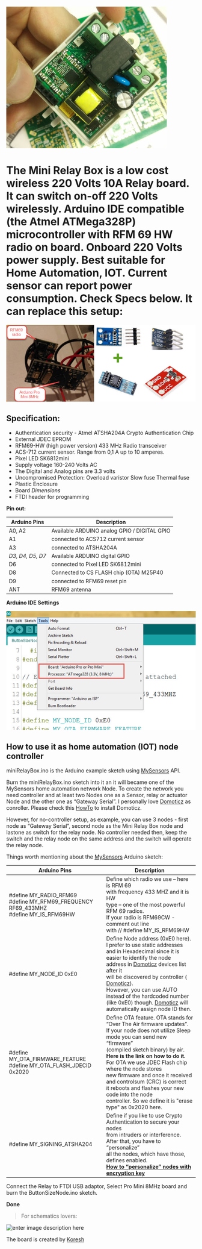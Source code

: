 

![Mini Relay Box](https://github.com/EasySensors/MiniRelayBox/blob/master/pics/MiniRelayBox.jpg?raw=true)

# The Mini Relay Box  is a low cost wireless 220 Volts 10A Relay board. It can switch on-off 220 Volts wirelessly. Arduino IDE compatible (the Atmel ATMega328P) microcontroller with RFM 69 HW radio on board.  Onboard 220 Volts power supply. Best suitable for Home Automation, IOT. Current sensor can report power consumption. Check Specs below. It can replace this setup:

![](https://github.com/EasySensors/ButtonSizeNode/blob/master/pics/replce.jpg?raw=true)

## Specification: ##
 - Authentication security - Atmel ATSHA204A Crypto Authentication Chip
 - External JDEC EPROM
 - RFM69-HW (high power version) 433 MHz Radio transceiver
 - ACS-712 current sensor. Range from 0,1 A up to 10 amperes.
 - Pixel LED SK6812mini
 - Supply voltage 160-240 Volts AC
 - The Digital and Analog pins are 3.3 volts
 - Uncompromised Protection:
	Overload varistor
	Slow fuse 
	Thermal fuse
 - Plastic Enclosure
 - Board _Dimensions_
 - FTDI  header for programming


**Pin out:** 


Arduino Pins|	Description
------------|--------------
A0, A2 |	Available ARDUINO analog GPIO / DIGITAL GPIO
A1 |	connected to ACS712 current sensor
A3 |	connected to  ATSHA204A
_D3, D4, D5, D7_|	Available ARDUINO digital GPIO
D6 |	connected to Pixel LED SK6812mini
D8 |	Connected to CS FLASH chip (OTA) M25P40
D9 |	connected to RFM69 reset pin
ANT |	RFM69 antenna


**Arduino IDE Settings**

![Arduino IDE Settings](https://github.com/EasySensors/ButtonSizeNode/blob/master/pics/IDEsettings.jpg?raw=true)



How to use it as home automation (IOT) node controller
------------------------------------------------------


miniRelayBox.ino is the Arduino example sketch using [MySensors](https://www.mysensors.org/) API. 

Burn the miniRelayBox.ino sketch into it an it will became  one of the MySensors home automation network Node. 
To create the network you need controller and at least two Nodes one as a Sensor, relay or actuator Node and the other one as “Gateway Serial”. I personally love [Domoticz](https://domoticz.com/) as conroller. Please check this [HowTo](https://github.com/EasySensors/ButtonSizeNode/blob/master/DomoticzInstallMySensors.md) to install Domoticz.

However, for no-controller setup, as example, you can use 3 nodes - first node as “Gateway Serial”, second node as the Mini Relay Box node and lastone as switch for the relay node. No controller needed then, keep the switch and the relay node on the same address and the switch will operate the relay node.

Things worth mentioning about the  [MySensors](https://www.mysensors.org/) Arduino sketch: 


Arduino Pins|	Description
------------|--------------
#define MY_RADIO_RFM69<br>#define MY_RFM69_FREQUENCY   RF69_433MHZ<br>#define MY_IS_RFM69HW|	Define which radio we use – here is RFM 69<br>with frequency 433 MHZ and it is HW<br>type – one of the most powerful RFM 69 radios.<br>If your radio is RFM69CW - comment out line<br>with // #define MY_IS_RFM69HW 
#define MY_NODE_ID 0xE0 | Define Node address (0xE0 here). I prefer to use static addresses<br> and in Hexadecimal since it is easier to identify the node<br> address in  [Domoticz](https://domoticz.com/) devices list after it<br> will be discovered by controller ( [Domoticz](https://domoticz.com/)).<br> However, you can use AUTO instead of the hardcoded number<br> (like 0xE0) though.  [Domoticz](https://domoticz.com/) will automatically assign node ID then.
#define MY_OTA_FIRMWARE_FEATURE<br>#define MY_OTA_FLASH_JDECID 0x2020 | Define OTA feature. OTA stands for “Over The Air firmware updates”.<br> If your node does not utilize Sleep mode you can send new “firmware”<br> (compiled sketch binary) by air. **Here is the link on how to do it.** <br>For OTA we use JDEC Flash chip where the node stores<br> new firmware and once it received and controlsum (CRC) is correct<br>  it reboots and flashes your new code into the node<br> controller. So we define it is "erase type" as 0x2020 here. 
#define MY_SIGNING_ATSHA204 | Define if you like to use Crypto Authentication to secure your nodes<br> from intruders or interference. After that, you have to “personalize”<br> all the nodes, which have those, defines enabled.<br> [**How to “personalize” nodes with encryption key**](https://github.com/EasySensors/ButtonSizeNode/blob/master/SecurityPersonalizationHowTo.md)

Connect the Relay to FTDI USB adaptor, Select Pro Mini 8MHz board and burn the ButtonSizeNode.ino sketch.

**Done**

>For schematics lovers:

![enter image description here](https://github.com/EasySensors/MiniRelayBox/blob/master/pics/schematic.jpg?raw=true)

The board is created by  [Koresh](https://www.openhardware.io/user/143/projects/Koresh)
